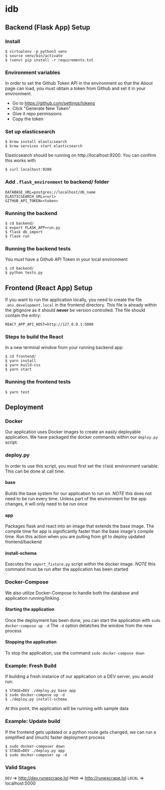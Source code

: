 # idb

## Backend (Flask App) Setup

### Install

```
$ virtualenv -p python3 venv
$ source venv/bin/activate
$ (venv) pip install -r requirements.txt
```

### Environment variables

In order to set the Github Token API in the environment
so that the About page can load, you must obtain
a token from Github and set it in your environment.

- Go to https://github.com/settings/tokens
- Click "Generate New Token"
- Give it repo permissions
- Copy the token

### Set up elasticsearch
```
$ brew install elasticsearch
$ brew services start elasticsearch
```

Elasticsearch should be running on http://localhost:9200. You can confirm this works with
```
$ curl localhost:9200
```

### Add `.flask_environment` to backend/ folder
```
DATABASE_URL=postgres://localhost/db_name
ELASTICSEARCH_URL=<url>
GITHUB_API_TOKEN=<token>
```

### Running the backend
```
$ cd backend/
$ export FLASK_APP=run.py
$ flask db_import
$ flask run
```

### Running the backend tests
You *must* have a Github API Token in your local environment
```
$ cd backend/
$ python tests.py
```

## Frontend (React App) Setup
If you want to run the application locally, you need to create the file `.env.development.local` in the frontend directory. 
This file is already within the gitignore as it should **never** be version controlled.
The file should contain the entry:
```
REACT_APP_API_HOST=http://127.0.0.1:5000
```

### Steps to build the React
In a new terminal window from your running backend app:
```
$ cd frontend/
$ yarn install
$ yarn build-css
$ yarn start
```

### Running the frontend tests
```
$ yarn test
```

## Deployment

### Docker
Our application uses Docker images to create an easily deployable application. We have packaged the docker commands within our `deploy.py` script.

### deploy.py
In order to use this script, you must first set the `STAGE` environment variable. This can be done at call time.

#### base
Builds the base system for our application to run on. *NOTE* this does not need to be run every time. 
Unless part of the environment for the app changes, it will only need to be run once

#### app
Packages flask and react into an image that extends the base image. The compile time for app is significantly 
faster than the base image's compile time. Run this action when you are pulling from git to deploy updated frontend/backend

#### install-schema
Executes the `import_fixture.py` script within the docker image. 
*NOTE* this command must be run after the application has been started


### Docker-Compose
We also utilize Docker-Compose to handle both the database and application running/linking.

#### Starting the application
Once the deployment has been done, you can start the application with `sudo docker-compose up -d`
The `-d` option detatches the window from the new process

#### Stopping the application
To stop the application, use the command `sudo docker-compose down`

### Example: Fresh Build
If building a fresh instance of our application on a DEV server, you would run:
```
$ STAGE=DEV ./deploy.py base app
$ sudo docker-compose up -d
$ ./deploy.py install-schema
```
At this point, the application will be running with sample data

### Example: Update build
If the frontend gets updated or a python route gets changed, we can run a simplified and (much) faster deployment process
```
$ sudo docker-composer down
$ STAGE=DEV ./deploy.py app
$ sudo docker-composer up -d
```

### Valid Stages
`DEV` => http://dev.runescrape.lol
`PROD` => http://runescrape.lol
`LOCAL` => localhost:5000
